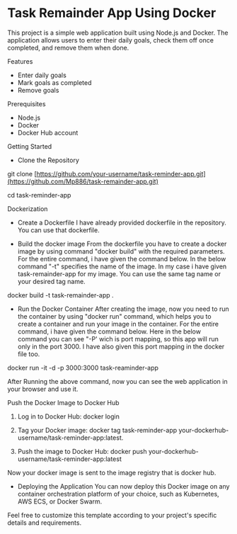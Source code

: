 # Task Remainder App Using Docker

This project is a simple web application built using Node.js and Docker. The application allows users to enter their daily goals, check them off once completed, and remove them when done.

Features
- Enter daily goals
- Mark goals as completed
- Remove goals

Prerequisites
- Node.js
- Docker
- Docker Hub account

Getting Started
- Clone the Repository

git clone [https://github.com/your-username/task-reminder-app.git](https://github.com/Mp886/task-remainder-app.git)

cd task-reminder-app

Dockerization
- Create a Dockerfile
I have already provided dockerfile in the repository. You can use that dockerfile. 

- Build the docker image
From the dockerfile you have to create a docker image by using command "docker build" with the required parameters. For the entire command, i have given the command below. In the below command "-t" specifies the name of the image. In my case i have given task-remainder-app for my image. You can use the same tag name or your desired tag name.

docker build -t task-remainder-app .

- Run the Docker Container
After creating the image, now you need to run the container by using "docker run" command, which helps you to create a container and run your image in the container. For the entire command, i have given the command below. Here in the below command you can see "-P' wich is port mapping, so this app will run only in the port 3000. I have also given this port mapping in the docker file too.

docker run -it -d -p 3000:3000 task-reaminder-app

After Running the above command, now you can see the web application in your browser and use it. 

Push the Docker Image to Docker Hub

1) Log in to Docker Hub:
docker login

2) Tag your Docker image:
docker tag task-reminder-app your-dockerhub-username/task-reminder-app:latest.

4) Push the image to Docker Hub:
docker push your-dockerhub-username/task-reminder-app:latest

Now your docker image is sent to the image registry that is docker hub.

- Deploying the Application
You can now deploy this Docker image on any container orchestration platform of your choice, such as Kubernetes, AWS ECS, or Docker Swarm.

Feel free to customize this template according to your project's specific details and requirements.

